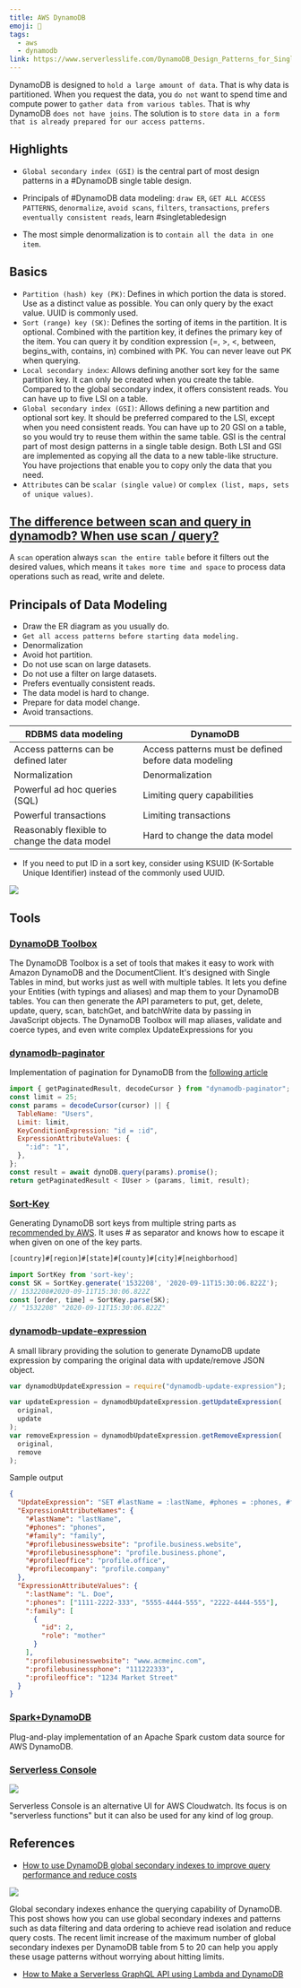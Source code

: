 ```yaml
---
title: AWS DynamoDB
emoji: 📝
tags:
  - aws
  - dynamodb
link: https://www.serverlesslife.com/DynamoDB_Design_Patterns_for_Single_Table_Design.html
---
```


DynamoDB is designed to `hold a large amount of data`. That is why data is partitioned. When you request the data, you `do not` want to spend time and compute power to `gather data from various tables`. That is why DynamoDB `does not have joins`. The solution is to `store data in a form that is already prepared for our access patterns.`

## Highlights

- `Global secondary index (GSI)` is the central part of most design patterns in a #DynamoDB single table design.

- Principals of #DynamoDB data modeling: `draw ER`, `GET ALL ACCESS PATTERNS`, `denormalize`, `avoid scans`, `filters`, `transactions`, `prefers eventually consistent reads`, learn #singletabledesign

- The most simple denormalization is to `contain all the data in one item`.

## Basics

- `Partition (hash) key (PK)`: Defines in which portion the data is stored. Use as a distinct value as possible. You can only query by the exact value. UUID is commonly used.
- `Sort (range) key (SK)`: Defines the sorting of items in the partition. It is optional. Combined with the partition key, it defines the primary key of the item. You can query it by condition expression (=, >, <, between, begins_with, contains, in) combined with PK. You can never leave out PK when querying.
- `Local secondary index`: Allows defining another sort key for the same partition key. It can only be created when you create the table. Compared to the global secondary index, it offers consistent reads. You can have up to five LSI on a table.
- `Global secondary index (GSI)`: Allows defining a new partition and optional sort key. It should be preferred compared to the LSI, except when you need consistent reads. You can have up to 20 GSI on a table, so you would try to reuse them within the same table. GSI is the central part of most design patterns in a single table design. Both LSI and GSI are implemented as copying all the data to a new table-like structure. You have projections that enable you to copy only the data that you need.
- `Attributes` can be `scalar (single value)` or `complex (list, maps, sets of unique values)`.

## [The difference between scan and query in dynamodb? When use scan / query?](https://stackoverflow.com/questions/43452219/what-is-the-difference-between-scan-and-query-in-dynamodb-when-use-scan-query)

A `scan` operation always `scan the entire table` before it filters out the desired values, which means it `takes more time and space` to process data operations such as read, write and delete.

## Principals of Data Modeling

- Draw the ER diagram as you usually do.
- `Get all access patterns before starting data modeling.`
- Denormalization
- Avoid hot partition.
- Do not use scan on large datasets.
- Do not use a filter on large datasets.
- Prefers eventually consistent reads.
- The data model is hard to change.
- Prepare for data model change.
- Avoid transactions.

| RDBMS data modeling                          | DynamoDB                                             |
| -------------------------------------------- | ---------------------------------------------------- |
| Access patterns can be defined later         | Access patterns must be defined before data modeling |
| Normalization                                | Denormalization                                      |
| Powerful ad hoc queries (SQL)                | Limiting query capabilities                          |
| Powerful transactions                        | Limiting transactions                                |
| Reasonably flexible to change the data model | Hard to change the data model                        |

- If you need to put ID in a sort key, consider using KSUID (K-Sortable Unique Identifier) instead of the commonly used UUID.

![](https://images.ctfassets.net/i8bfc4nr05rq/2qinBjIq0PNtAb2SF7tdRX/96fd0055966c7362d7f66ce3777e6528/asset_A4WDXnNV.png)

## Tools

### [DynamoDB Toolbox](https://github.com/jeremydaly/dynamodb-toolbox)

The DynamoDB Toolbox is a set of tools that makes it easy to work with Amazon DynamoDB and the DocumentClient. It's designed with Single Tables in mind, but works just as well with multiple tables. It lets you define your Entities (with typings and aliases) and map them to your DynamoDB tables. You can then generate the API parameters to put, get, delete, update, query, scan, batchGet, and batchWrite data by passing in JavaScript objects. The DynamoDB Toolbox will map aliases, validate and coerce types, and even write complex UpdateExpressions for you

### [dynamodb-paginator](https://www.npmjs.com/package/dynamodb-paginator)

Implementation of pagination for DynamoDB from the [following article](https://hackernoon.com/guys-were-doing-pagination-wrong-f6c18a91b232)

```js
import { getPaginatedResult, decodeCursor } from "dynamodb-paginator";
const limit = 25;
const params = decodeCursor(cursor) || {
  TableName: "Users",
  Limit: limit,
  KeyConditionExpression: "id = :id",
  ExpressionAttributeValues: {
    ":id": "1",
  },
};
const result = await dynoDB.query(params).promise();
return getPaginatedResult < IUser > (params, limit, result);
```

### [Sort-Key](https://www.npmjs.com/package/sort-key)

Generating DynamoDB sort keys from multiple string parts as [recommended by AWS](https://docs.aws.amazon.com/amazondynamodb/latest/developerguide/bp-sort-keys.html). It uses # as separator and knows how to escape it when given on one of the key parts.

```js
[country]#[region]#[state]#[county]#[city]#[neighborhood]

import SortKey from 'sort-key';
const SK = SortKey.generate('1532208', '2020-09-11T15:30:06.822Z');
// 1532208#2020-09-11T15:30:06.822Z
const [order, time] = SortKey.parse(SK);
// "1532208" "2020-09-11T15:30:06.822Z"
```

### [dynamodb-update-expression](https://github.com/4ossiblellc/dynamodb-update-expression)

A small library providing the solution to generate DynamoDB update expression by comparing the original data with update/remove JSON object.

```js
var dynamodbUpdateExpression = require("dynamodb-update-expression");

var updateExpression = dynamodbUpdateExpression.getUpdateExpression(
  original,
  update
);
var removeExpression = dynamodbUpdateExpression.getRemoveExpression(
  original,
  remove
);
```

Sample output

```json
{
  "UpdateExpression": "SET #lastName = :lastName, #phones = :phones, #family = :family, #profilebusinesswebsite = :profilebusinesswebsite, #profilebusinessphone = :profilebusinessphone, #profileoffice = :profileoffice REMOVE #profilecompany",
  "ExpressionAttributeNames": {
    "#lastName": "lastName",
    "#phones": "phones",
    "#family": "family",
    "#profilebusinesswebsite": "profile.business.website",
    "#profilebusinessphone": "profile.business.phone",
    "#profileoffice": "profile.office",
    "#profilecompany": "profile.company"
  },
  "ExpressionAttributeValues": {
    ":lastName": "L. Doe",
    ":phones": ["1111-2222-333", "5555-4444-555", "2222-4444-555"],
    ":family": [
      {
        "id": 2,
        "role": "mother"
      }
    ],
    ":profilebusinesswebsite": "www.acmeinc.com",
    ":profilebusinessphone": "111222333",
    ":profileoffice": "1234 Market Street"
  }
}
```

### [Spark+DynamoDB](https://github.com/audienceproject/spark-dynamodb)

Plug-and-play implementation of an Apache Spark custom data source for AWS DynamoDB.

### [Serverless Console](https://marketplace.visualstudio.com/items?itemName=devAdvice.serverlessconsole)

![](https://github.com/domagojk/serverless-console/raw/master/gifs/dynamodb.gif)

Serverless Console is an alternative UI for AWS Cloudwatch. Its focus is on "serverless functions" but it can also be used for any kind of log group.

## References

- [How to use DynamoDB global secondary indexes to improve query performance and reduce costs](https://aws.amazon.com/blogs/database/how-to-use-dynamodb-global-secondary-indexes-to-improve-query-performance-and-reduce-costs/)

![](https://d2908q01vomqb2.cloudfront.net/887309d048beef83ad3eabf2a79a64a389ab1c9f/2018/12/19/DynamoDBSecondaryIndexes1.png)

Global secondary indexes enhance the querying capability of DynamoDB. This post shows how you can use global secondary indexes and patterns such as data filtering and data ordering to achieve read isolation and reduce query costs. The recent limit increase of the maximum number of global secondary indexes per DynamoDB table from 5 to 20 can help you apply these usage patterns without worrying about hitting limits.

- [How to Make a Serverless GraphQL API using Lambda and DynamoDB](https://www.serverless.com/blog/make-serverless-graphql-api-using-lambda-dynamodb)
